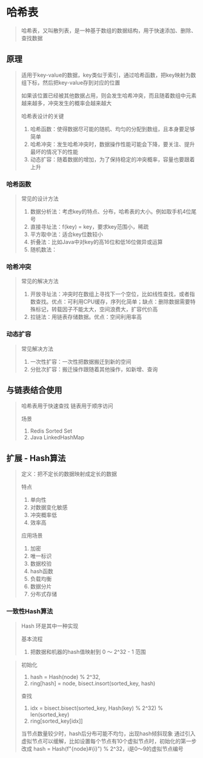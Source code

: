 # 哈希表

> 哈希表，又叫散列表，是一种基于数组的数据结构，用于快速添加、删除、查找数据

## 原理

> 适用于key-value的数据，key类似于索引，通过哈希函数，把key映射为数组下标，然后把key-value存到对应的位置
>
> 如果该位置已经被其他数据占用，则会发生哈希冲突，而且随着数组中元素越来越多，冲突发生的概率会越来越大
>
> 哈希表设计的关键
>
> 1. 哈希函数：使得数据尽可能的随机、均匀的分配到数组，且本身要足够简单
> 2. 哈希冲突：发生哈希冲突时，数据操作性能可能会下降，要关注、提升最坏的情况下的性能
> 3. 动态扩容：随着数据的增加，为了保持稳定的冲突概率，容量也要跟着上升

### 哈希函数

> 常见的设计方法
> 1. 数据分析法：考虑key的特点、分布，哈希表的大小。例如取手机4位尾号
> 2. 直接寻址法：f(key) = key，要求key范围小，稀疏
> 3. 平方取中法：适合key位数较小
> 4. 折叠法：比如Java中对key的高16位和低16位做异或运算
> 5. 随机数法：

### 哈希冲突

> 常见的解决方法
> 1. 开放寻址法：冲突时在数组上寻找下一个空位，比如线性查找，或者指数查找。优点：可利用CPU缓存，序列化简单；缺点：删除数据需要特殊标记，转载因子不能太大，空间浪费大，扩容代价高
> 2. 拉链法：用链表存储数据。优点：空间利用率高

### 动态扩容

> 常见解决方法
> 1. 一次性扩容：一次性把数据搬迁到新的空间
> 2. 分批次扩容：搬迁操作跟随着其他操作，如新增、查询

## 与链表结合使用

> 哈希表用于快速查找
> 链表用于顺序访问
>
> 场景
> 1. Redis Sorted Set
> 2. Java LinkedHashMap


## 扩展 - Hash算法

> 定义：把不定长的数据映射成定长的数据
>
> 特点
> 1. 单向性
> 2. 对数据变化敏感
> 3. 冲突概率低
> 4. 效率高
>
> 应用场景
> 1. 加密
> 2. 唯一标识
> 3. 数据校验
> 4. hash函数
> 5. 负载均衡
> 6. 数据分片
> 7. 分布式存储

### 一致性Hash算法

> Hash 环是其中一种实现
>
> 基本流程
> 1. 把数据和机器的hash值映射到 0 ～ 2^32 - 1 范围

> 初始化
> 1. hash = Hash(node) % 2^32, 
> 2. ring[hash] = node, bisect.insort(sorted_key, hash)
>
> 查找
> 1. idx = bisect.bisect(sorted_key, Hash(key) % 2^32) % len(sorted_key)
> 2. ring[sorted_key[idx]]
>
> 当节点数量较少时，hash后分布可能不均匀，出现hash倾斜现象
> 通过引入虚拟节点可以缓解，比如设置每个节点有10个虚拟节点时，初始化的第一步改成 hash = Hash(f"{node}#{i}") % 2^32，i是0～9的虚拟节点编号
